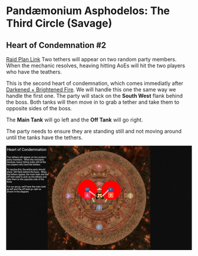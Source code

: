 # Pandæmonium Asphodelos: The Third Circle (Savage)

## Heart of Condemnation #2
[Raid Plan Link](https://raidplan.io/plan/E_GO5teZrVykMS-e)
Two tethers will appear on two random party members.  When the mechanic resolves, heaving hitting AoEs will hit the two players who have the teathers.

This is the second heart of condemnation, which comes immediatly after [Darkened + Brightened Fire](./04-darkened-brightened-fire.md).  We will handle this one the same way we handle the first one.  The party will stack on the **South West** flank behind the boss. Both tanks will then move in to grab a tether and take them to opposite sides of the boss.

The **Main Tank** will go left and the **Off Tank** will go right. 

The party needs to ensure they are standing still and not moving around until the tanks have the tethers.

![Heart of Condemnation](./images/heart-of-condemnation-1.png)
